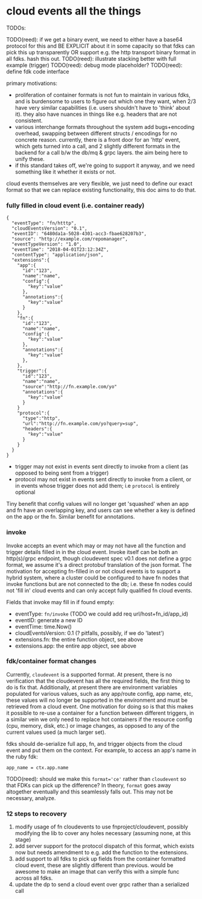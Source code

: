 # cloud events all the things

TODOs:

TODO(reed): if we get a binary event, we need to either have a base64 protocol
for this and BE EXPLICIT about it in some capacity so that fdks can pick this
up transparently OR support e.g. the http transport binary format in all fdks.
hash this out.
TODO(reed): illustrate stacking better with full example (trigger)
TODO(reed): debug mode placeholder?
TODO(reed): define fdk code interface

primary motivations:

* proliferation of container formats is not fun to maintain in various fdks,
  and is burdensome to users to figure out which one they want, when 2/3 have
  very similar capabilities (i.e. users shouldn't have to 'think' about it).
  they also have nuances in things like e.g. headers that are not consistent.
* various interchange formats throughout the system add bugs+encoding
  overhead, swapping between different structs / encodings for no concrete
  reason. currently, there is a front door for an 'http' event, which gets
  turned into a call, and 2 slightly different formats in the backend for a
  call b/w the db/mq & grpc layers. the aim being here to unify these.
* if this standard takes off, we're going to support it anyway, and we need
  something like it whether it exists or not.


cloud events themselves are very flexible, we just need to define our exact
format so that we can replace existing functionality, this doc aims to do that.

### fully filled in cloud event (i.e. container ready)

```
{
  "eventType": "fn/htttp",
  "cloudEventsVersion": "0.1",
  "eventID": "6480da1a-5028-4301-acc3-fbae628207b3",
  "source": "http://example.com/repomanager",
  "eventTypeVersion": "1.0",
  "eventTime": "2018-04-01T23:12:34Z",
  "contentType": "application/json",
  "extensions":{
    "app":{
      "id":"123",
      "name":"name",
      "config":{
        "key":"value"
      },
      "annotations":{
        "key":"value"
      }
    },
    "fn":{
      "id":"123",
      "name":"name",
      "config":{
        "key":"value"
      },
      "annotations":{
        "key":"value"
      },
    },
    "trigger":{
      "id":"123",
      "name":"name",
      "source":"http://fn.example.com/yo"
      "annotations":{
        "key":"value"
      }
    }
    "protocol":{
      "type":"http",
      "url":"http://fn.example.com/yo?query=sup",
      "headers":{
        "key":"value"
      }
    }
  }
}
```

* trigger may not exist in events sent directly to invoke from a
  client (as opposed to being sent from a trigger)
* protocol may not exist in events sent directly to invoke from a
  client, or in events whose trigger does not add them; i.e `protocol` is
  entirely optional

Tiny benefit that config values will no longer get 'squashed' when an app and
fn have an overlapping key, and users can see whether a key is defined on the
app or the fn. Similar benefit for annotations.

### invoke

Invoke accepts an event which may or may not have all the function and
trigger details filled in in the cloud event. Invoke itself can be both an
http(s)/grpc endpoint, though cloudevent spec v0.1 does not define a grpc
format, we assume it's a direct protobuf translation of the json format.
The motivation for accepting fn-filled in or not cloud events is to support a
hybrid system, where a cluster could be configured to have fn nodes that
invoke functions but are not connected to the db; i.e. these fn nodes could
not 'fill in' cloud events and can only accept fully qualified fn cloud
events.

Fields that invoke may fill in if found empty:

* eventType: `fn/invoke` (TODO we could add req url/host+fn_id/app_id)
* eventID: generate a new ID
* eventTime: time.Now()
* cloudEventsVersion: 0.1 (? pitfalls, possibly, if we do 'latest')
* extensions.fn: the entire function object, see above
* extensions.app: the entire app object, see above


### fdk/container format changes

Currently, `cloudevent` is a supported format. At present, there is no
verification that the cloudevent has all the required fields, the first thing
to do is fix that. Additionally, at present there are environment variables
populated for various values, such as any app/route config, app name, etc,
these values will no longer be supported in the environment and must be
retrieved from a cloud event. One motivation for doing so is that this makes
it possible to re-use a container for a function between different triggers,
in a similar vein we only need to replace hot containers if the resource
config (cpu, memory, disk, etc.) or image changes, as opposed to any of the
current values used (a much larger set).

fdks should de-serialize full app, fn, and trigger objects from the cloud
event and put them on the context. For example, to access an app's name in the
ruby fdk:

```
app_name = ctx.app.name
```

TODO(reed): should we make this `format='ce'` rather than `cloudevent` so that
FDKs can pick up the difference? In theory, `format` goes away altogether
eventually and this seamlessly falls out. This may not be necessary, analyze.

### 12 steps to recovery

1)  modify usage of fn cloudevents to use fnproject/cloudevent, possibly
    modifying the lib to cover any holes necessary (assuming none, at this
    stage)
2)  add server support for the protocol dispatch of this format, which exists
    now but needs amendment to e.g. add the function to the extensions.
3)  add support to all fdks to pick up fields from the container formatted
    cloud event, these are slightly different than previous. would be awesome
    to make an image that can verify this with a simple func across all fdks.
4)  update the dp to send a cloud event over grpc rather than a serialized call

